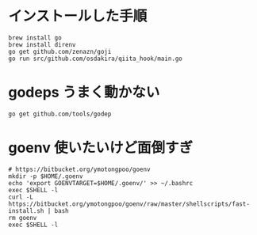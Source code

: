 # インストールした手順

```
brew install go
brew install direnv
go get github.com/zenazn/goji
go run src/github.com/osdakira/qiita_hook/main.go
```

# godeps うまく動かない

```
go get github.com/tools/godep
```

# goenv 使いたいけど面倒すぎ

```
# https://bitbucket.org/ymotongpoo/goenv
mkdir -p $HOME/.goenv
echo 'export GOENVTARGET=$HOME/.goenv/' >> ~/.bashrc
exec $SHELL -l
curl -L https://bitbucket.org/ymotongpoo/goenv/raw/master/shellscripts/fast-install.sh | bash
rm goenv
exec $SHELL -l
```
